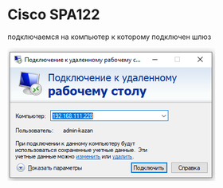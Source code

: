 # Cisco SPA122

подключаемся на компьютер к которому подключен шлюз

![](../../../.gitbook/assets/image%20%284%29.png)

